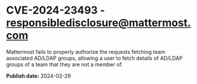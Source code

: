 # CVE-2024-23493 - responsibledisclosure@mattermost.com

Mattermost fails to properly authorize the requests fetching team associated AD/LDAP groups, allowing a user to fetch details of AD/LDAP groups of a team that they are not a member of. 



**Publish date:** 2024-02-29
